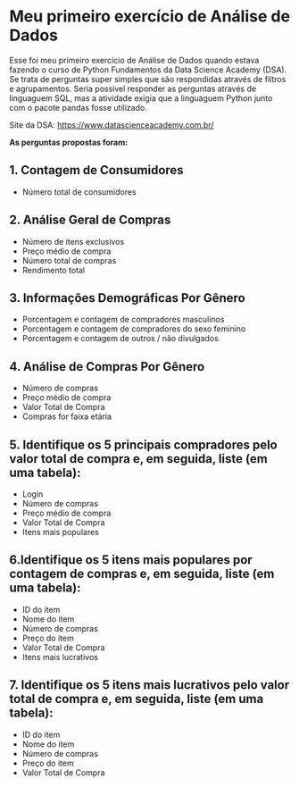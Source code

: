 # Meu primeiro exercício de Análise de Dados
Esse foi meu primeiro exercício de Análise de Dados quando estava fazendo o curso de Python Fundamentos da Data Science Academy (DSA). Se trata de perguntas super simples que são respondidas através de filtros e agrupamentos. Seria possível responder as perguntas através de linguaguem SQL, mas a atividade exigia que a linguaguem Python junto com o pacote pandas fosse utilizado.

Site da DSA: https://www.datascienceacademy.com.br/

**As perguntas propostas foram:**

## 1. Contagem de Consumidores

* Número total de consumidores

## 2.  Análise Geral de Compras

* Número de itens exclusivos
* Preço médio de compra
* Número total de compras
* Rendimento total

## 3. Informações Demográficas Por Gênero

* Porcentagem e contagem de compradores masculinos
* Porcentagem e contagem de compradores do sexo feminino
* Porcentagem e contagem de outros / não divulgados

## 4. Análise de Compras Por Gênero

* Número de compras
* Preço médio de compra
* Valor Total de Compra
* Compras for faixa etária

## 5. Identifique os 5 principais compradores pelo valor total de compra e, em seguida, liste (em uma tabela):

* Login
* Número de compras
* Preço médio de compra
* Valor Total de Compra
* Itens mais populares

## 6.Identifique os 5 itens mais populares por contagem de compras e, em seguida, liste (em uma tabela):

* ID do item
* Nome do item
* Número de compras
* Preço do item
* Valor Total de Compra
* Itens mais lucrativos

## 7. Identifique os 5 itens mais lucrativos pelo valor total de compra e, em seguida, liste (em uma tabela):

* ID do item
* Nome do item
* Número de compras
* Preço do item
* Valor Total de Compra
